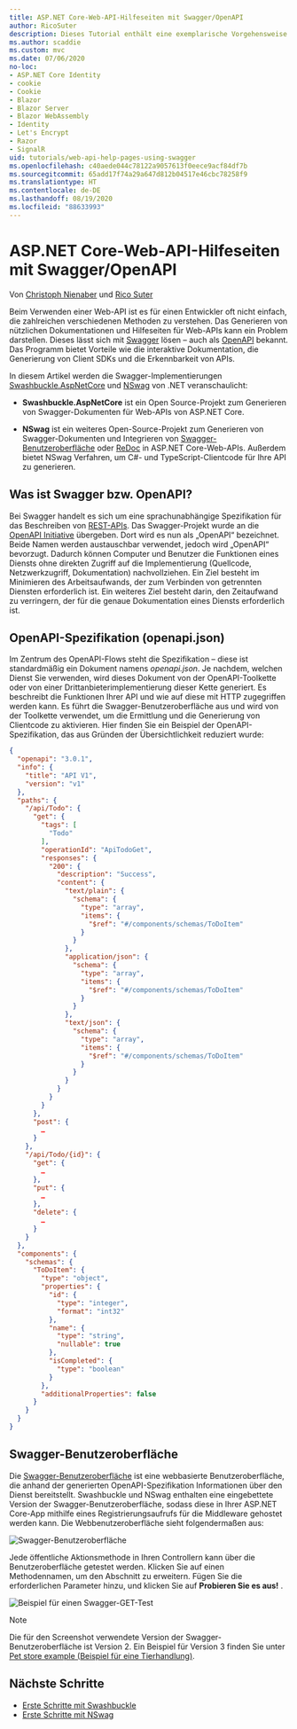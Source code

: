 ```yaml
---
title: ASP.NET Core-Web-API-Hilfeseiten mit Swagger/OpenAPI
author: RicoSuter
description: Dieses Tutorial enthält eine exemplarische Vorgehensweise für das Hinzufügen von Swagger, um Dokumentationen und Hilfeseiten für eine Web-API-App zu generieren.
ms.author: scaddie
ms.custom: mvc
ms.date: 07/06/2020
no-loc:
- ASP.NET Core Identity
- cookie
- Cookie
- Blazor
- Blazor Server
- Blazor WebAssembly
- Identity
- Let's Encrypt
- Razor
- SignalR
uid: tutorials/web-api-help-pages-using-swagger
ms.openlocfilehash: c40aede044c78122a9057613f0eece9acf84df7b
ms.sourcegitcommit: 65add17f74a29a647d812b04517e46cbc78258f9
ms.translationtype: HT
ms.contentlocale: de-DE
ms.lasthandoff: 08/19/2020
ms.locfileid: "88633993"
---
```

# <a name="aspnet-core-web-api-help-pages-with-swagger--openapi"></a>ASP.NET Core-Web-API-Hilfeseiten mit Swagger/OpenAPI

Von [Christoph Nienaber](https://twitter.com/zuckerthoben) und [Rico Suter](https://blog.rsuter.com/)

Beim Verwenden einer Web-API ist es für einen Entwickler oft nicht einfach, die zahlreichen verschiedenen Methoden zu verstehen. Das Generieren von nützlichen Dokumentationen und Hilfeseiten für Web-APIs kann ein Problem darstellen. Dieses lässt sich mit [Swagger](https://swagger.io/) lösen – auch als [OpenAPI](https://www.openapis.org/) bekannt. Das Programm bietet Vorteile wie die interaktive Dokumentation, die Generierung von Client SDKs und die Erkennbarkeit von APIs.

In diesem Artikel werden die Swagger-Implementierungen [Swashbuckle.AspNetCore](https://github.com/domaindrivendev/Swashbuckle.AspNetCore) und [NSwag](https://github.com/RicoSuter/NSwag) von .NET veranschaulicht:

* **Swashbuckle.AspNetCore** ist ein Open Source-Projekt zum Generieren von Swagger-Dokumenten für Web-APIs von ASP.NET Core.

* **NSwag** ist ein weiteres Open-Source-Projekt zum Generieren von Swagger-Dokumenten und Integrieren von [Swagger-Benutzeroberfläche](https://swagger.io/swagger-ui/) oder [ReDoc](https://github.com/Rebilly/ReDoc) in ASP.NET Core-Web-APIs. Außerdem bietet NSwag Verfahren, um C#- und TypeScript-Clientcode für Ihre API zu generieren.

## <a name="what-is-swagger--openapi"></a>Was ist Swagger bzw. OpenAPI?

Bei Swagger handelt es sich um eine sprachunabhängige Spezifikation für das Beschreiben von [REST-APIs](https://en.wikipedia.org/wiki/Representational_state_transfer). Das Swagger-Projekt wurde an die [OpenAPI Initiative](https://www.openapis.org/) übergeben. Dort wird es nun als „OpenAPI“ bezeichnet. Beide Namen werden austauschbar verwendet, jedoch wird „OpenAPI“ bevorzugt. Dadurch können Computer und Benutzer die Funktionen eines Diensts ohne direkten Zugriff auf die Implementierung (Quellcode, Netzwerkzugriff, Dokumentation) nachvollziehen. Ein Ziel besteht im Minimieren des Arbeitsaufwands, der zum Verbinden von getrennten Diensten erforderlich ist. Ein weiteres Ziel besteht darin, den Zeitaufwand zu verringern, der für die genaue Dokumentation eines Diensts erforderlich ist.

## <a name="openapi-specification-openapijson"></a>OpenAPI-Spezifikation (openapi.json)

Im Zentrum des OpenAPI-Flows steht die Spezifikation – diese ist standardmäßig ein Dokument namens *openapi.json*. Je nachdem, welchen Dienst Sie verwenden, wird dieses Dokument von der OpenAPI-Toolkette oder von einer Drittanbieterimplementierung dieser Kette generiert. Es beschreibt die Funktionen Ihrer API und wie auf diese mit HTTP zugegriffen werden kann. Es führt die Swagger-Benutzeroberfläche aus und wird von der Toolkette verwendet, um die Ermittlung und die Generierung von Clientcode zu aktivieren. Hier finden Sie ein Beispiel der OpenAPI-Spezifikation, das aus Gründen der Übersichtlichkeit reduziert wurde:

```json
{
  "openapi": "3.0.1",
  "info": {
    "title": "API V1",
    "version": "v1"
  },
  "paths": {
    "/api/Todo": {
      "get": {
        "tags": [
          "Todo"
        ],
        "operationId": "ApiTodoGet",
        "responses": {
          "200": {
            "description": "Success",
            "content": {
              "text/plain": {
                "schema": {
                  "type": "array",
                  "items": {
                    "$ref": "#/components/schemas/ToDoItem"
                  }
                }
              },
              "application/json": {
                "schema": {
                  "type": "array",
                  "items": {
                    "$ref": "#/components/schemas/ToDoItem"
                  }
                }
              },
              "text/json": {
                "schema": {
                  "type": "array",
                  "items": {
                    "$ref": "#/components/schemas/ToDoItem"
                  }
                }
              }
            }
          }
        }
      },
      "post": {
        …
      }
    },
    "/api/Todo/{id}": {
      "get": {
        …
      },
      "put": {
        …
      },
      "delete": {
        …
      }
    }
  },
  "components": {
    "schemas": {
      "ToDoItem": {
        "type": "object",
        "properties": {
          "id": {
            "type": "integer",
            "format": "int32"
          },
          "name": {
            "type": "string",
            "nullable": true
          },
          "isCompleted": {
            "type": "boolean"
          }
        },
        "additionalProperties": false
      }
    }
  }
}
```

## <a name="swagger-ui"></a>Swagger-Benutzeroberfläche

Die [Swagger-Benutzeroberfläche](https://swagger.io/swagger-ui/) ist eine webbasierte Benutzeroberfläche, die anhand der generierten OpenAPI-Spezifikation Informationen über den Dienst bereitstellt. Swashbuckle und NSwag enthalten eine eingebettete Version der Swagger-Benutzeroberfläche, sodass diese in Ihrer ASP.NET Core-App mithilfe eines Registrierungsaufrufs für die Middleware gehostet werden kann. Die Webbenutzeroberfläche sieht folgendermaßen aus:

![Swagger-Benutzeroberfläche](web-api-help-pages-using-swagger/_static/swagger-ui.png)

Jede öffentliche Aktionsmethode in Ihren Controllern kann über die Benutzeroberfläche getestet werden. Klicken Sie auf einen Methodennamen, um den Abschnitt zu erweitern. Fügen Sie die erforderlichen Parameter hinzu, und klicken Sie auf **Probieren Sie es aus!** .

![Beispiel für einen Swagger-GET-Test](web-api-help-pages-using-swagger/_static/get-try-it-out.png)

> [!NOTE]
> Die für den Screenshot verwendete Version der Swagger-Benutzeroberfläche ist Version 2. Ein Beispiel für Version 3 finden Sie unter [Pet store example (Beispiel für eine Tierhandlung)](https://petstore.swagger.io/).

## <a name="next-steps"></a>Nächste Schritte

* [Erste Schritte mit Swashbuckle](xref:tutorials/get-started-with-swashbuckle)
* [Erste Schritte mit NSwag](xref:tutorials/get-started-with-nswag)

